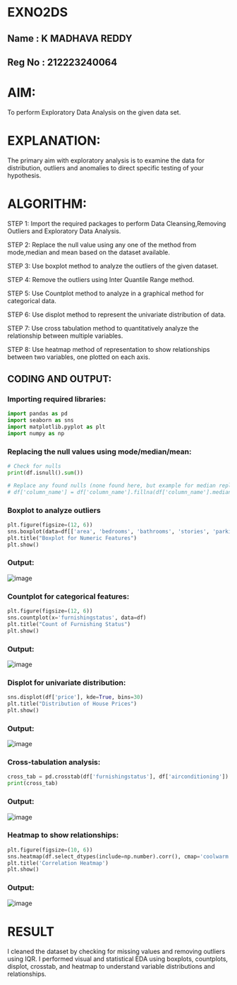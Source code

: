 # EXNO2DS
## Name : K MADHAVA REDDY
## Reg No : 212223240064
# AIM:
To perform Exploratory Data Analysis on the given data set.
      
# EXPLANATION:
  The primary aim with exploratory analysis is to examine the data for distribution, outliers and anomalies to direct specific testing of your hypothesis.
  
# ALGORITHM:
STEP 1: Import the required packages to perform Data Cleansing,Removing Outliers and Exploratory Data Analysis.

STEP 2: Replace the null value using any one of the method from mode,median and mean based on the dataset available.

STEP 3: Use boxplot method to analyze the outliers of the given dataset.

STEP 4: Remove the outliers using Inter Quantile Range method.

STEP 5: Use Countplot method to analyze in a graphical method for categorical data.

STEP 6: Use displot method to represent the univariate distribution of data.

STEP 7: Use cross tabulation method to quantitatively analyze the relationship between multiple variables.

STEP 8: Use heatmap method of representation to show relationships between two variables, one plotted on each axis.

## CODING AND OUTPUT:
### Importing required libraries:
```py
import pandas as pd
import seaborn as sns
import matplotlib.pyplot as plt
import numpy as np
```
### Replacing the null values using mode/median/mean:
```py
# Check for nulls
print(df.isnull().sum())

# Replace any found nulls (none found here, but example for median replacement)
# df['column_name'] = df['column_name'].fillna(df['column_name'].median())
```
### Boxplot to analyze outliers
```py
plt.figure(figsize=(12, 6))
sns.boxplot(data=df[['area', 'bedrooms', 'bathrooms', 'stories', 'parking']])
plt.title("Boxplot for Numeric Features")
plt.show()
```
### Output:
![image](https://github.com/user-attachments/assets/0a3d6593-6aa7-438c-994a-d3131044d6e0)
### Countplot for categorical features:
```py
plt.figure(figsize=(12, 6))
sns.countplot(x='furnishingstatus', data=df)
plt.title("Count of Furnishing Status")
plt.show()
```
### Output:
![image](https://github.com/user-attachments/assets/ebc9eee8-117f-40da-96d1-19cf6f9d35c7)
###  Displot for univariate distribution:
```py
sns.displot(df['price'], kde=True, bins=30)
plt.title("Distribution of House Prices")
plt.show()
```
### Output:
![image](https://github.com/user-attachments/assets/bc84e979-a999-4994-877b-6d340f8711d0)
### Cross-tabulation analysis:
```py
cross_tab = pd.crosstab(df['furnishingstatus'], df['airconditioning'])
print(cross_tab)
```
### Output:
![image](https://github.com/user-attachments/assets/cdd29bdf-b216-4945-b4d6-0a5aee5670e8)
### Heatmap to show relationships:
```py
plt.figure(figsize=(10, 6))
sns.heatmap(df.select_dtypes(include=np.number).corr(), cmap='coolwarm', annot=True, linewidths=0.5)
plt.title('Correlation Heatmap')
plt.show()

```
### Output:
![image](https://github.com/user-attachments/assets/482f9b6c-6a15-42a1-898f-0fe768eae6c5)

# RESULT
I cleaned the dataset by checking for missing values and removing outliers using IQR. I performed visual and statistical EDA using boxplots, countplots, displot, crosstab, and heatmap to understand variable distributions and relationships.
